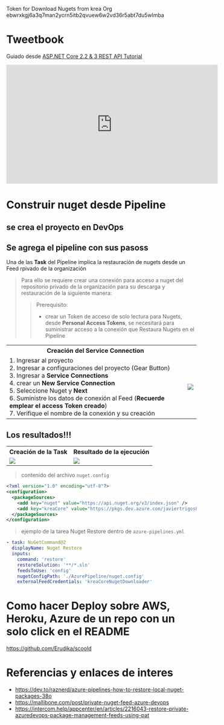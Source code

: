 Token for Download Nugets from krea Org
ebwrxkgj6a3q7man2ycrn5itb2qvuew6w2vd36r5abt7du5wlmba


# Tweetbook
Guiado desde [ASP.NET Core 2.2 & 3 REST API Tutorial](https://www.youtube.com/watch?v=sdlt3-ptt9g&amp;list=PLUOequmGnXxOgmSDWU7Tl6iQTsOtyjtwU&amp;index=1)
<iframe width="560" height="315" src="https://www.youtube.com/embed/ESdvXlrG9zQ" frameborder="0" allow="accelerometer; autoplay; encrypted-media; gyroscope; picture-in-picture" allowfullscreen></iframe>

# Construir nuget desde Pipeline

## se crea el proyecto en DevOps
## Se agrega el pipeline con sus pasoss

Una de las **Task** del Pipeline implica la restauración de nugets desde un Feed rpivado de la organización

> Para ello se requiere crear una conexión para acceso a nuget del repositorio privado de la organización para su descarga y restauración
de la siguiente manera:
>> Prerequisito:
>> * crear un Token de acceso de solo lectura para Nugets, desde **Personal Access Tokens**, se necesitará para suministrar acceso a la conexión que Restaura Nugets en el Pipeline

<table>
  <tr>
    <th>
      Creación del Service Connection
    </th>
  </tr>
  <tr>
    <td>
      1. Ingresar al proyecto<br/>
      2. Ingresar a configuraciones del proyecto (Gear Button)<br/>
      3. Ingresar a <b>Service Connections</b><br/>
      4. crear un <b>New Service Connection</b><br/>
      5. Seleccione Nuget y <b>Next</b><br/>
      6. Suministre los datos de conexión al Feed (<b>Recuerde emplear el access Token creado</b>)<br/>
      7. Verifique el nombre de la conexión y su creación<br/>
    </td>
    <td>
     <img src="https://media.giphy.com/media/fVmWSAklgAglqm9aGB/giphy.gif"></img>
    </td>
  </tr>
</table>

## Los resultados!!! 
<table>
  <tr>
    <th>
      Creación de la Task
    </th>
    <th>
      Resultado de la ejecución
    </th>
  </tr>
  <tr>
    <td>
      <img src="https://media.giphy.com/media/Kc8MY6nol3tH5vhJXm/giphy.gif?raw=true"></img>
    </td>
    <td>
      <img src="https://media.giphy.com/media/lkcYcp0sd2lwE5ysJ9/giphy.gif?raw=true"></img>
    </td>
  </tr>
</table>

> contenido del archivo `nuget.config`
```xml
<?xml version="1.0" encoding="utf-8"?>
<configuration>
  <packageSources>
    <add key="nuget" value="https://api.nuget.org/v3/index.json" />
    <add key="kreaCore" value="https://pkgs.dev.azure.com/javiertrigos88/kreaCore/_packaging/kreaCore/nuget/v3/index.json" />
  </packageSources>
</configuration>
```

> ejemplo de la tarea Nuget Restore dentro de `azure-pipelines.yml`
```yml
- task: NuGetCommand@2
  displayName: Nuget Restore
  inputs:
    command: 'restore'
    restoreSolution: '**/*.sln'
    feedsToUse: 'config'
    nugetConfigPath: './AzurePipeline/nuget.config'
    externalFeedCredentials: 'kreaCoreNugetDownloader'
```


# Como hacer Deploy sobre AWS, Heroku, Azure de un repo con un solo click en el README
https://github.com/Erudika/scoold


# Referencias y enlaces de interes
* https://dev.to/raznerd/azure-pipelines-how-to-restore-local-nuget-packages-38o
* https://mallibone.com/post/private-nuget-feed-azure-devops
* https://intercom.help/appcenter/en/articles/2216043-restore-private-azuredevops-package-management-feeds-using-pat
